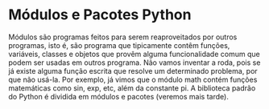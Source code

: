# Módulos e Pacotes Python

Módulos são programas feitos para serem reaproveitados por outros programas, isto é, são programa que tipicamente contêm funções, variáveis, classes e objetos que provêm alguma funcionalidade comum que podem ser usadas em outros programa. Não vamos inventar a roda, pois se já existe alguma função escrita que resolve um determinado problema, por que não usá-la.
Por exemplo, já vimos que o módulo math contém funções matemáticas como sin, exp, etc, além da constante  pi.
A biblioteca padrão do Python é dividida em módulos e pacotes (veremos mais tarde).
